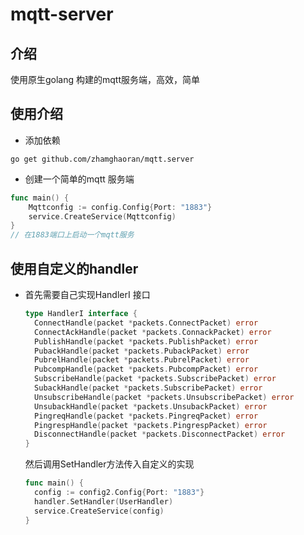 # mqtt-server

## 介绍 

使用原生golang 构建的mqtt服务端，高效，简单

## 使用介绍

- 添加依赖

`go get github.com/zhamghaoran/mqtt.server`

- 创建一个简单的mqtt 服务端

```go
func main() {
	Mqttconfig := config.Config{Port: "1883"}
	service.CreateService(Mqttconfig)
}
// 在1883端口上启动一个mqtt服务
```

## 使用自定义的handler

- 首先需要自己实现HandlerI 接口

  ```go
  type HandlerI interface {
  	ConnectHandle(packet *packets.ConnectPacket) error
  	ConnectAckHandle(packet *packets.ConnackPacket) error
  	PublishHandle(packet *packets.PublishPacket) error
  	PubackHandle(packet *packets.PubackPacket) error
  	PubrelHandle(packet *packets.PubrelPacket) error
  	PubcompHandle(packet *packets.PubcompPacket) error
  	SubscribeHandle(packet *packets.SubscribePacket) error
  	SubackHandle(packet *packets.SubscribePacket) error
  	UnsubscribeHandle(packet *packets.UnsubscribePacket) error
  	UnsubackHandle(packet *packets.UnsubackPacket) error
  	PingreqHandle(packet *packets.PingreqPacket) error
  	PingrespHandle(packet *packets.PingrespPacket) error
  	DisconnectHandle(packet *packets.DisconnectPacket) error
  }
  ```

  然后调用SetHandler方法传入自定义的实现

  ```go
  func main() {
  	config := config2.Config{Port: "1883"}
  	handler.SetHandler(UserHandler)
  	service.CreateService(config)
  }
  ```

  

